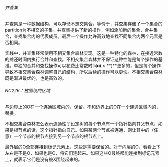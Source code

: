 ###### 并查集

并查集是一种数据结构，可以存储不想交集合。等价于，并查集存储了一个集合的partition为不相交的子集。并查集提供了新的操作，例如添加新的集合，合并集合，查找集合内的代表成员。最后一个操作允许高效地查找不同集合内两个元素是否相同。

实践中，并查集经常使用不相交集合森林实现。这是一种特化的森林，在接近常数的摊还时间内执行合并和查找。不相交集合森林并不保证这种性能是每个操作的基准。单独的合并和查找操作可以花费比常数时间**α(** *n* **)**更多的，但是每个操作导致不相交集合森林调整自己的结构，所以后续的操作可以更快。不相交集合森林既是渐进最优的，也是高效的。

###### NC226：被围绕的区域

与边界上的O在一个连通区域内的，保留。不和边界上的O在一个连通区域内的，替换。

不相交集合森林怎么表示连通性？设定树的每个节点有一个指针指向其父节点，如果是根节点的话，这个指针指向自己。如果某两个节点被连通，则让其中的（任意）一个节点的根节点接到另一个节点的根节点上。

最外层的O全部连接到标记元素上，这些是需要保留的。对于内层的O，看看上下左右是不是O，如果也是O，将它们连起来。如果这些O最终都能连接到标记元素上，就表示它们是没有被X围绕起来的。
